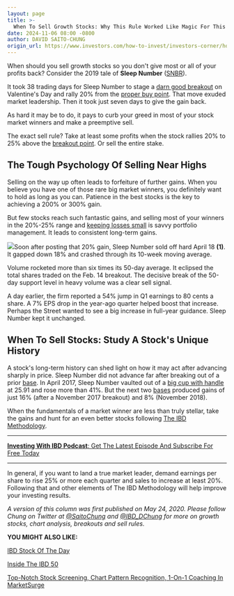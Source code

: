 ```yaml
---
layout: page
title: >-
  When To Sell Growth Stocks: Why This Rule Worked Like Magic For This Small-Cap Leader
date: 2024-11-06 08:00 -0800
author: DAVID SAITO-CHUNG
origin_url: https://www.investors.com/how-to-invest/investors-corner/how-to-sell-growth-stocks-sell-rule-magic-small-cap-leader/
---
```


When should you sell growth stocks so you don't give most or all of your profits back? Consider the 2019 tale of **Sleep Number** ([SNBR](https://research.investors.com/quote.aspx?symbol=SNBR)).

It took 38 trading days for Sleep Number to stage a [darn good breakout](https://www.investors.com/how-to-invest/investors-corner/what-is-stock-breakout/) on Valentine's Day and rally 20% from the [proper buy point](https://www.investors.com/how-to-invest/investors-corner/chart-reading-basics-how-a-buy-point-marks-a-time-of-opportunity/). That move exuded market leadership. Then it took just seven days to give the gain back.

As hard it may be to do, it pays to curb your greed in most of your stock market winners and make a preemptive sell.

The exact sell rule? Take at least some profits when the stock rallies 20% to 25% above the [breakout point](https://www.investors.com/how-to-invest/investors-corner/chart-reading-basics-how-a-buy-point-marks-a-time-of-opportunity/). Or sell the entire stake.

## The Tough Psychology Of Selling Near Highs

Selling on the way up often leads to forfeiture of further gains. When you believe you have one of those rare big market winners, you definitely want to hold as long as you can. Patience in the best stocks is the key to achieving a 200% or 300% gain.

But few stocks reach such fantastic gains, and selling most of your winners in the 20%-25% range and [keeping losses small](https://www.investors.com/how-to-invest/investors-corner/still-the-no-1-rule-for-stock-investors-always-cut-your-losses-short/) is savvy portfolio management. It leads to consistent long-term gains.

![](https://www.investors.com/wp-content/uploads/2019/05/wICsnbr052719-300x169.jpg)Soon after posting that 20% gain, Sleep Number sold off hard April 18 **(1)**. It gapped down 18% and crashed through its 10-week moving average.

Volume rocketed more than six times its 50-day average. It eclipsed the total shares traded on the Feb. 14 breakout. The decisive break of the 50-day support level in heavy volume was a clear sell signal.

A day earlier, the firm reported a 54% jump in Q1 earnings to 80 cents a share. A 7% EPS drop in the year-ago quarter helped boost that increase. Perhaps the Street wanted to see a big increase in full-year guidance. Sleep Number kept it unchanged.

## When To Sell Stocks: Study A Stock's Unique History

A stock's long-term history can shed light on how it may act after advancing sharply in price. Sleep Number did not advance far after breaking out of a prior [base](https://www.investors.com/how-to-invest/investors-corner/how-to-trade-stocks-base-stock-charts/). In April 2017, Sleep Number vaulted out of a [big cup with handle](https://www.investors.com/how-to-invest/investors-corner/the-basics-how-to-analyze-a-stocks-cup-with-handle/) at 25.91 and rose more than 41%. But the next two [bases](https://www.investors.com/how-to-invest/investors-corner/how-to-trade-stocks-base-stock-charts/) produced gains of just 16% (after a November 2017 breakout) and 8% (November 2018).

When the fundamentals of a market winner are less than truly stellar, take the gains and hunt for an even better stocks following [The IBD Methodology](https://www.investors.com/how-to-invest/how-to-invest-in-stocks-investing-for-beginners/).

---

[**Investing With IBD Podcast**: Get The Latest Episode And Subscribe For Free Today](https://www.investors.com/how-to-invest/investing-podcast-how-to-make-more-money-stock-market-top-stocks-stock-charts/)

---

In general, if you want to land a true market leader, demand earnings per share to rise 25% or more each quarter and sales to increase at least 20%. Following that and other elements of The IBD Methodology will help improve your investing results.

_A version of this column was first published on May 24, 2020. Please follow Chung on Twitter at [@SaitoChung](https://twitter.com/SaitoChung) and [@IBD_DChung](https://twitter.com/IBD_DChung) for more on growth stocks, chart analysis, breakouts and sell rules._

**YOU MIGHT ALSO LIKE:**

[IBD Stock Of The Day](https://www.investors.com/research/ibd-stock-of-the-day/)

[Inside The IBD 50](https://research.investors.com/stock-lists/ibd-50/)

[Top-Notch Stock Screening, Chart Pattern Recognition, 1-On-1 Coaching In MarketSurge](https://shop.investors.com/offer/splashresponsive.aspx?id=ms-3weeks)
